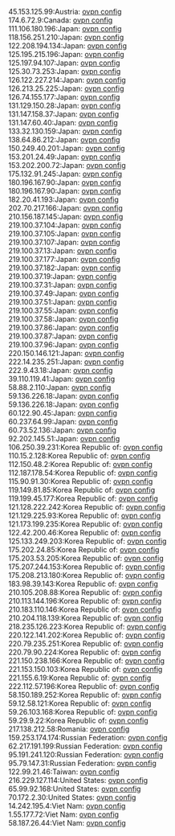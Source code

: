 45.153.125.99:Austria: [ovpn config](vpn/45_153_125_99.ovpn)  
174.6.72.9:Canada: [ovpn config](vpn/174_6_72_9.ovpn)  
111.106.180.196:Japan: [ovpn config](vpn/111_106_180_196.ovpn)  
118.156.251.210:Japan: [ovpn config](vpn/118_156_251_210.ovpn)  
122.208.194.134:Japan: [ovpn config](vpn/122_208_194_134.ovpn)  
125.195.215.196:Japan: [ovpn config](vpn/125_195_215_196.ovpn)  
125.197.94.107:Japan: [ovpn config](vpn/125_197_94_107.ovpn)  
125.30.73.253:Japan: [ovpn config](vpn/125_30_73_253.ovpn)  
126.122.227.214:Japan: [ovpn config](vpn/126_122_227_214.ovpn)  
126.213.25.225:Japan: [ovpn config](vpn/126_213_25_225.ovpn)  
126.74.155.177:Japan: [ovpn config](vpn/126_74_155_177.ovpn)  
131.129.150.28:Japan: [ovpn config](vpn/131_129_150_28.ovpn)  
131.147.158.37:Japan: [ovpn config](vpn/131_147_158_37.ovpn)  
131.147.60.40:Japan: [ovpn config](vpn/131_147_60_40.ovpn)  
133.32.130.159:Japan: [ovpn config](vpn/133_32_130_159.ovpn)  
138.64.86.212:Japan: [ovpn config](vpn/138_64_86_212.ovpn)  
150.249.40.201:Japan: [ovpn config](vpn/150_249_40_201.ovpn)  
153.201.24.49:Japan: [ovpn config](vpn/153_201_24_49.ovpn)  
153.202.200.72:Japan: [ovpn config](vpn/153_202_200_72.ovpn)  
175.132.91.245:Japan: [ovpn config](vpn/175_132_91_245.ovpn)  
180.196.167.90:Japan: [ovpn config](vpn/180_196_167_90.ovpn)  
180.196.167.90:Japan: [ovpn config](vpn/180_196_167_90.ovpn)  
182.20.41.193:Japan: [ovpn config](vpn/182_20_41_193.ovpn)  
202.70.217.166:Japan: [ovpn config](vpn/202_70_217_166.ovpn)  
210.156.187.145:Japan: [ovpn config](vpn/210_156_187_145.ovpn)  
219.100.37.104:Japan: [ovpn config](vpn/219_100_37_104.ovpn)  
219.100.37.105:Japan: [ovpn config](vpn/219_100_37_105.ovpn)  
219.100.37.107:Japan: [ovpn config](vpn/219_100_37_107.ovpn)  
219.100.37.13:Japan: [ovpn config](vpn/219_100_37_13.ovpn)  
219.100.37.177:Japan: [ovpn config](vpn/219_100_37_177.ovpn)  
219.100.37.182:Japan: [ovpn config](vpn/219_100_37_182.ovpn)  
219.100.37.19:Japan: [ovpn config](vpn/219_100_37_19.ovpn)  
219.100.37.31:Japan: [ovpn config](vpn/219_100_37_31.ovpn)  
219.100.37.49:Japan: [ovpn config](vpn/219_100_37_49.ovpn)  
219.100.37.51:Japan: [ovpn config](vpn/219_100_37_51.ovpn)  
219.100.37.55:Japan: [ovpn config](vpn/219_100_37_55.ovpn)  
219.100.37.58:Japan: [ovpn config](vpn/219_100_37_58.ovpn)  
219.100.37.86:Japan: [ovpn config](vpn/219_100_37_86.ovpn)  
219.100.37.87:Japan: [ovpn config](vpn/219_100_37_87.ovpn)  
219.100.37.96:Japan: [ovpn config](vpn/219_100_37_96.ovpn)  
220.150.146.121:Japan: [ovpn config](vpn/220_150_146_121.ovpn)  
222.14.235.251:Japan: [ovpn config](vpn/222_14_235_251.ovpn)  
222.9.43.18:Japan: [ovpn config](vpn/222_9_43_18.ovpn)  
39.110.119.41:Japan: [ovpn config](vpn/39_110_119_41.ovpn)  
58.88.2.110:Japan: [ovpn config](vpn/58_88_2_110.ovpn)  
59.136.226.18:Japan: [ovpn config](vpn/59_136_226_18.ovpn)  
59.136.226.18:Japan: [ovpn config](vpn/59_136_226_18.ovpn)  
60.122.90.45:Japan: [ovpn config](vpn/60_122_90_45.ovpn)  
60.237.64.99:Japan: [ovpn config](vpn/60_237_64_99.ovpn)  
60.73.52.136:Japan: [ovpn config](vpn/60_73_52_136.ovpn)  
92.202.145.51:Japan: [ovpn config](vpn/92_202_145_51.ovpn)  
106.250.39.231:Korea Republic of: [ovpn config](vpn/106_250_39_231.ovpn)  
110.15.2.128:Korea Republic of: [ovpn config](vpn/110_15_2_128.ovpn)  
112.150.48.2:Korea Republic of: [ovpn config](vpn/112_150_48_2.ovpn)  
112.187.178.54:Korea Republic of: [ovpn config](vpn/112_187_178_54.ovpn)  
115.90.91.30:Korea Republic of: [ovpn config](vpn/115_90_91_30.ovpn)  
119.149.81.85:Korea Republic of: [ovpn config](vpn/119_149_81_85.ovpn)  
119.199.45.177:Korea Republic of: [ovpn config](vpn/119_199_45_177.ovpn)  
121.128.222.242:Korea Republic of: [ovpn config](vpn/121_128_222_242.ovpn)  
121.129.225.93:Korea Republic of: [ovpn config](vpn/121_129_225_93.ovpn)  
121.173.199.235:Korea Republic of: [ovpn config](vpn/121_173_199_235.ovpn)  
122.42.200.46:Korea Republic of: [ovpn config](vpn/122_42_200_46.ovpn)  
125.133.249.203:Korea Republic of: [ovpn config](vpn/125_133_249_203.ovpn)  
175.202.24.85:Korea Republic of: [ovpn config](vpn/175_202_24_85.ovpn)  
175.203.53.205:Korea Republic of: [ovpn config](vpn/175_203_53_205.ovpn)  
175.207.244.153:Korea Republic of: [ovpn config](vpn/175_207_244_153.ovpn)  
175.208.213.180:Korea Republic of: [ovpn config](vpn/175_208_213_180.ovpn)  
183.98.39.143:Korea Republic of: [ovpn config](vpn/183_98_39_143.ovpn)  
210.105.208.88:Korea Republic of: [ovpn config](vpn/210_105_208_88.ovpn)  
210.113.144.196:Korea Republic of: [ovpn config](vpn/210_113_144_196.ovpn)  
210.183.110.146:Korea Republic of: [ovpn config](vpn/210_183_110_146.ovpn)  
210.204.118.139:Korea Republic of: [ovpn config](vpn/210_204_118_139.ovpn)  
218.235.126.223:Korea Republic of: [ovpn config](vpn/218_235_126_223.ovpn)  
220.122.141.202:Korea Republic of: [ovpn config](vpn/220_122_141_202.ovpn)  
220.79.235.251:Korea Republic of: [ovpn config](vpn/220_79_235_251.ovpn)  
220.79.90.224:Korea Republic of: [ovpn config](vpn/220_79_90_224.ovpn)  
221.150.238.166:Korea Republic of: [ovpn config](vpn/221_150_238_166.ovpn)  
221.153.150.103:Korea Republic of: [ovpn config](vpn/221_153_150_103.ovpn)  
221.155.6.19:Korea Republic of: [ovpn config](vpn/221_155_6_19.ovpn)  
222.112.57.196:Korea Republic of: [ovpn config](vpn/222_112_57_196.ovpn)  
58.150.189.252:Korea Republic of: [ovpn config](vpn/58_150_189_252.ovpn)  
59.12.58.121:Korea Republic of: [ovpn config](vpn/59_12_58_121.ovpn)  
59.26.103.168:Korea Republic of: [ovpn config](vpn/59_26_103_168.ovpn)  
59.29.9.22:Korea Republic of: [ovpn config](vpn/59_29_9_22.ovpn)  
217.138.212.58:Romania: [ovpn config](vpn/217_138_212_58.ovpn)  
159.253.174.174:Russian Federation: [ovpn config](vpn/159_253_174_174.ovpn)  
62.217.191.199:Russian Federation: [ovpn config](vpn/62_217_191_199.ovpn)  
95.191.241.120:Russian Federation: [ovpn config](vpn/95_191_241_120.ovpn)  
95.79.147.31:Russian Federation: [ovpn config](vpn/95_79_147_31.ovpn)  
122.99.21.46:Taiwan: [ovpn config](vpn/122_99_21_46.ovpn)  
216.229.127.114:United States: [ovpn config](vpn/216_229_127_114.ovpn)  
65.99.92.168:United States: [ovpn config](vpn/65_99_92_168.ovpn)  
70.172.2.30:United States: [ovpn config](vpn/70_172_2_30.ovpn)  
14.242.195.4:Viet Nam: [ovpn config](vpn/14_242_195_4.ovpn)  
1.55.177.72:Viet Nam: [ovpn config](vpn/1_55_177_72.ovpn)  
58.187.26.44:Viet Nam: [ovpn config](vpn/58_187_26_44.ovpn)  
